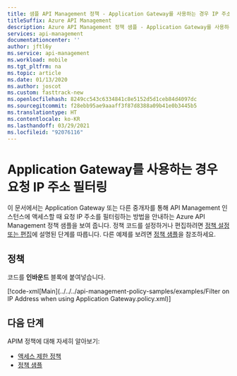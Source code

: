 ```yaml
---
title: 샘플 API Management 정책 - Application Gateway를 사용하는 경우 IP 주소를 필터링합니다.
titleSuffix: Azure API Management
description: Azure API Management 정책 샘플 - Application Gateway를 사용하는 경우 요청 IP 주소를 필터링하는 방법을 보여 줍니다.
services: api-management
documentationcenter: ''
author: jftl6y
ms.service: api-management
ms.workload: mobile
ms.tgt_pltfrm: na
ms.topic: article
ms.date: 01/13/2020
ms.author: joscot
ms.custom: fasttrack-new
ms.openlocfilehash: 8249cc543c6334841c8e5152d5d1ceb84d4097dc
ms.sourcegitcommit: f28ebb95ae9aaaff3f87d8388a09b41e0b3445b5
ms.translationtype: HT
ms.contentlocale: ko-KR
ms.lasthandoff: 03/29/2021
ms.locfileid: "92076116"
---
```

# <a name="filter-on-request-ip-address-when-using-an-application-gateway"></a>Application Gateway를 사용하는 경우 요청 IP 주소 필터링

이 문서에서는 Application Gateway 또는 다른 중개자를 통해 API Management 인스턴스에 액세스할 때 요청 IP 주소를 필터링하는 방법을 안내하는 Azure API Management 정책 샘플을 보여 줍니다. 정책 코드를 설정하거나 편집하려면 [정책 설정 또는 편집](../set-edit-policies.md)에 설명된 단계를 따릅니다. 다른 예제를 보려면 [정책 샘플](../policy-reference.md)을 참조하세요.

## <a name="policy"></a>정책

코드를 **인바운드** 블록에 붙여넣습니다.

[!code-xml[Main](../../../api-management-policy-samples/examples/Filter on IP Address when using Application Gateway.policy.xml)]

## <a name="next-steps"></a>다음 단계

APIM 정책에 대해 자세히 알아보기:

+ [액세스 제한 정책](../api-management-access-restriction-policies.md)
+ [정책 샘플](../policy-reference.md)